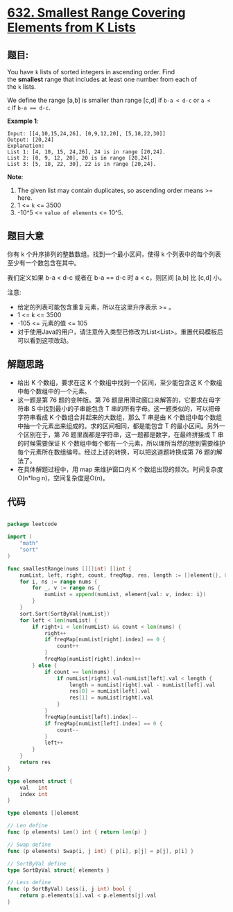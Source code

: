 # [632. Smallest Range Covering Elements from K Lists](https://leetcode.com/problems/smallest-range-covering-elements-from-k-lists/)


## 题目:

You have `k` lists of sorted integers in ascending order. Find the **smallest** range that includes at least one number from each of the `k` lists.

We define the range [a,b] is smaller than range [c,d] if `b-a < d-c` or `a < c` if `b-a == d-c`.

**Example 1**:

    Input: [[4,10,15,24,26], [0,9,12,20], [5,18,22,30]]
    Output: [20,24]
    Explanation: 
    List 1: [4, 10, 15, 24,26], 24 is in range [20,24].
    List 2: [0, 9, 12, 20], 20 is in range [20,24].
    List 3: [5, 18, 22, 30], 22 is in range [20,24].

**Note**:

1. The given list may contain duplicates, so ascending order means >= here.
2. 1 <= `k` <= 3500
3. -10^5 <= `value of elements` <= 10^5.


## 题目大意

你有 k 个升序排列的整数数组。找到一个最小区间，使得 k 个列表中的每个列表至少有一个数包含在其中。

我们定义如果 b-a < d-c 或者在 b-a == d-c 时 a < c，则区间 [a,b] 比 [c,d] 小。

注意:

- 给定的列表可能包含重复元素，所以在这里升序表示 >= 。
- 1 <= k <= 3500
- -105 <= 元素的值 <= 105
- 对于使用Java的用户，请注意传入类型已修改为List<List<Integer>>。重置代码模板后可以看到这项改动。



## 解题思路


- 给出 K 个数组，要求在这 K 个数组中找到一个区间，至少能包含这 K 个数组中每个数组中的一个元素。
- 这一题是第 76 题的变种版。第 76 题是用滑动窗口来解答的，它要求在母字符串 S 中找到最小的子串能包含 T 串的所有字母。这一题类似的，可以把母字符串看成 K 个数组合并起来的大数组，那么 T 串是由 K 个数组中每个数组中抽一个元素出来组成的。求的区间相同，都是能包含 T 的最小区间。另外一个区别在于，第 76 题里面都是字符串，这一题都是数字，在最终拼接成 T 串的时候需要保证 K 个数组中每个都有一个元素，所以理所当然的想到需要维护每个元素所在数组编号。经过上述的转换，可以把这道题转换成第 76 题的解法了。
- 在具体解题过程中，用 map 来维护窗口内 K 个数组出现的频次。时间复杂度 O(n*log n)，空间复杂度是O(n)。

## 代码

```go

package leetcode

import (
	"math"
	"sort"
)

func smallestRange(nums [][]int) []int {
	numList, left, right, count, freqMap, res, length := []element{}, 0, -1, 0, map[int]int{}, make([]int, 2), math.MaxInt64
	for i, ns := range nums {
		for _, v := range ns {
			numList = append(numList, element{val: v, index: i})
		}
	}
	sort.Sort(SortByVal{numList})
	for left < len(numList) {
		if right+1 < len(numList) && count < len(nums) {
			right++
			if freqMap[numList[right].index] == 0 {
				count++
			}
			freqMap[numList[right].index]++
		} else {
			if count == len(nums) {
				if numList[right].val-numList[left].val < length {
					length = numList[right].val - numList[left].val
					res[0] = numList[left].val
					res[1] = numList[right].val
				}
			}
			freqMap[numList[left].index]--
			if freqMap[numList[left].index] == 0 {
				count--
			}
			left++
		}
	}
	return res
}

type element struct {
	val   int
	index int
}

type elements []element

// Len define
func (p elements) Len() int { return len(p) }

// Swap define
func (p elements) Swap(i, j int) { p[i], p[j] = p[j], p[i] }

// SortByVal define
type SortByVal struct{ elements }

// Less define
func (p SortByVal) Less(i, j int) bool {
	return p.elements[i].val < p.elements[j].val
}

```